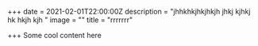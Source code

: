 +++
date = 2021-02-01T22:00:00Z
description = "jhhkhkjhkjhkjh jhkj kjhkj hk hkjh kjh "
image = ""
title = "rrrrrrr"

+++
Some cool content here
